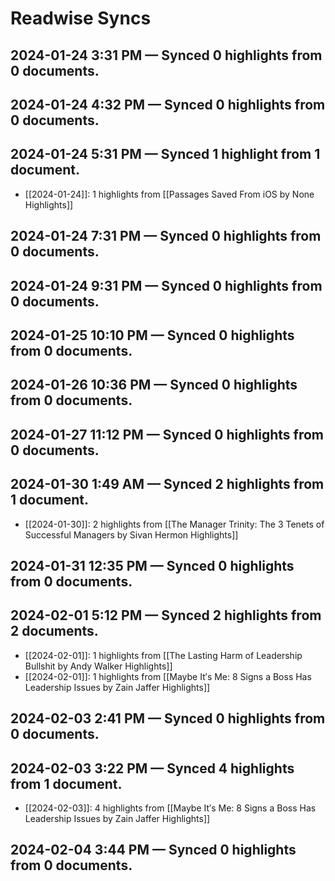 # Readwise Syncs
## 2024-01-24 3:31 PM — Synced 0 highlights from 0 documents.

## 2024-01-24 4:32 PM — Synced 0 highlights from 0 documents.

## 2024-01-24 5:31 PM — Synced 1 highlight from 1 document.
- [[2024-01-24]]: 1 highlights from [[Passages Saved From iOS by None Highlights]]

## 2024-01-24 7:31 PM — Synced 0 highlights from 0 documents.

## 2024-01-24 9:31 PM — Synced 0 highlights from 0 documents.

## 2024-01-25 10:10 PM — Synced 0 highlights from 0 documents.

## 2024-01-26 10:36 PM — Synced 0 highlights from 0 documents.

## 2024-01-27 11:12 PM — Synced 0 highlights from 0 documents.

## 2024-01-30 1:49 AM — Synced 2 highlights from 1 document.
- [[2024-01-30]]: 2 highlights from [[The Manager Trinity: The 3 Tenets of Successful Managers by Sivan Hermon Highlights]]

## 2024-01-31 12:35 PM — Synced 0 highlights from 0 documents.

## 2024-02-01 5:12 PM — Synced 2 highlights from 2 documents.
- [[2024-02-01]]: 1 highlights from [[The Lasting Harm of Leadership Bullshit by Andy Walker Highlights]]
- [[2024-02-01]]: 1 highlights from [[Maybe It′s Me: 8 Signs a Boss Has Leadership Issues by Zain Jaffer Highlights]]

## 2024-02-03 2:41 PM — Synced 0 highlights from 0 documents.

## 2024-02-03 3:22 PM — Synced 4 highlights from 1 document.
- [[2024-02-03]]: 4 highlights from [[Maybe It′s Me: 8 Signs a Boss Has Leadership Issues by Zain Jaffer Highlights]]

## 2024-02-04 3:44 PM — Synced 0 highlights from 0 documents.


